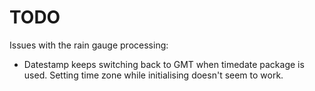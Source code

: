 # TODO

Issues with the rain gauge processing:

* Datestamp keeps switching back to GMT when timedate package is used. Setting time zone while initialising doesn't seem to work.
